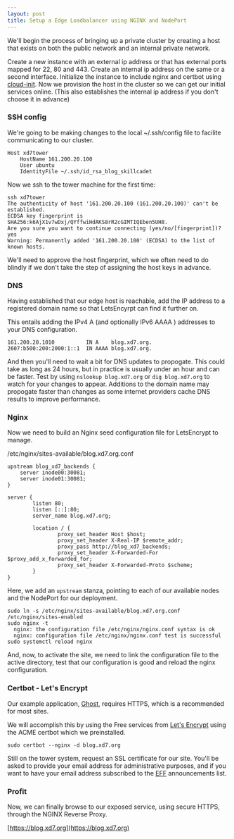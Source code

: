 ```yaml
---
layout: post
title: Setup a Edge Loadbalancer using NGINX and NodePort
---
```


We'll begin the process of bringing up a private cluster by creating a host that exists on both the public network and an internal private network.

Create a new instance with an external ip address or that has external ports mapped for 22, 80 and 443.  Create an internal ip address on the same or a second interface.
Initialize the instance to include nginx and certbot using [cloud-init](https://github.com/iweave/xd7k8s/blob/main/cloud-init/cloud-init-ubuntu2404-proxy-xd7tower.yaml).
Now we provision the host in the cluster so we can get our initial services online. (This also establishes the internal ip address if you don't choose it in advance)


### SSH config

We're going to be making changes to the local ~/.ssh/config file to facilite communicating to our cluster.

```
Host xd7tower
    HostName 161.200.20.100
    User ubuntu
    IdentityFile ~/.ssh/id_rsa_blog_skillcadet
```

Now we ssh to the tower machine for the first time:

```
ssh xd7tower
The authenticity of host '161.200.20.100 (161.200.20.100)' can't be established.
ECDSA key fingerprint is SHA256:k6AjX1v7wDxj/QYffwiHdAKS8rR2cGIMTIQEben5UH8.
Are you sure you want to continue connecting (yes/no/[fingerprint])? yes
Warning: Permanently added '161.200.20.100' (ECDSA) to the list of known hosts.
```

We'll need to approve the host fingerprint, which we often need to do blindly if we don't take the step of assigning the host keys in advance.

### DNS

Having established that our edge host is reachable, add the IP address to a registered domain name so that LetsEncyrpt can find it further on.

This entails adding the IPv4 A (and optionally IPv6 AAAA ) addresses to your DNS configuration.

```
161.200.20.1010          IN A    blog.xd7.org.
2607:b500:200:2000:1::1  IN AAAA blog.xd7.org.
```

And then you'll need to wait a bit for DNS updates to propogate. This could take as long as 24 hours, but in practice is usually under an hour and can be faster. Test by using `nslookup blog.xd7.org` or `dig blog.xd7.org` to watch for your changes to appear.  Additions to the domain name may propogate faster than changes as some internet providers cache DNS results to improve performance.

### Nginx 

Now we need to build an Nginx seed configuration file for LetsEncrypt to manage.

/etc/nginx/sites-available/blog.xd7.org.conf
```
upstream blog_xd7_backends {
    server inode00:30081;
    server inode01:30081;
}

server {
        listen 80;
        listen [::]:80;
        server_name blog.xd7.org;

        location / {
                proxy_set_header Host $host;
                proxy_set_header X-Real-IP $remote_addr;
                proxy_pass http://blog_xd7_backends;
                proxy_set_header X-Forwarded-For $proxy_add_x_forwarded_for;
                proxy_set_header X-Forwarded-Proto $scheme;
        }
}
```
Here, we add an `upstream` stanza, pointing to each of our available nodes and the NodePort for our deployment.

```
sudo ln -s /etc/nginx/sites-available/blog.xd7.org.conf /etc/nginx/sites-enabled
sudo nginx -t
  nginx: the configuration file /etc/nginx/nginx.conf syntax is ok
  nginx: configuration file /etc/nginx/nginx.conf test is successful
sudo systemctl reload nginx
```

And, now, to activate the site, we need to link the configuration file to the active directory, test that our configuration is good and reload the nginx configuration.

### Certbot - Let's Encrypt

Our example application, [Ghost](https://ghost.org), requires HTTPS, which is a recommended for most sites.

We will accomplish this by using the Free services from [Let's Encrypt](https://letsencrypt.org) using the ACME certbot which we preinstalled.

```
sudo certbot --nginx -d blog.xd7.org
```
Still on the tower system, request an SSL certificate for our site.  You'll be asked to provide your email address for administrative purposes, and if you want to have your email address subscribed to the [EFF](https://www.eff.org) announcements list.

### Profit

Now, we can finally browse to our exposed service, using secure HTTPS, through the NGINX Reverse Proxy.

[https://blog.xd7.org](https://blog.xd7.org)

